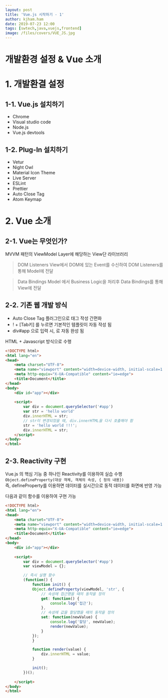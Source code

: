 ```yaml
---
layout: post
title: 'Vue.js 시작하기 - 1'
author: kjham.ham
date: 2019-07-23 12:00
tags: [swtech,java,vuejs,frontend]
image: /files/covers/VUE_JS.jpg
---
```


# 개발환경 설정 & Vue 소개

# 1. 개발환결 설정

## 1-1. Vue.js 설치하기

- Chrome
- Visual studio code
- Node.js
- Vue.js devtools

## 1-2. Plug-In 설치하기

- Vetur
- Night Owl
- Material Icon Theme
- Live Server
- ESLint
- Prettier
- Auto Close Tag
- Atom Keymap

# 2. Vue 소개

## 2-1. Vue는 무엇인가?

MVVM 패턴의 ViewModel Layer에 해당하는 View단 라이브러리  
> DOM Listeners
View에서 DOM에 있는 Event를 수신하여 DOM Listeners를 통해 Model에 전달  

> Data Bindings
Model 에서 Business Logic을 처리후 Data Bindings를 통해 View에 전달

## 2-2. 기존 웹 개발 방식

- Auto Close Tag 플러그인으로 태그 작성 간편화
- ! + [Tab키] 를 누르면 기본적인 템플릿이 자동 작성 됨
- div#app 으로 입력 시, <dev id="app"></div> 로 자동 완성 됨

HTML + Javascript 방식으로 수행
~~~html
<!DOCTYPE html>
<html lang="en">
<head>
    <meta charset="UTF-8">
    <meta name="viewport" content="width=device-width, initial-scale=1.0">
    <meta http-equiv="X-UA-Compatible" content="ie=edge">
    <title>Document</title>
</head>
<body>
    <div id="app"></div>
    
    <script>
        var div = document.querySelector('#app')
        var str = 'hello world'
        div.innerHTML = str;
        // str이 변경되었을 때, div.innerHTML을 다시 호출해야 함
        str = 'hello world !!!';
        div.innerHTML = str;        
    </script>
</body>
</html>
~~~

## 2-3. Reactivity 구현

Vue.js 의 핵심 기능 중 하나인 Reactivity를 이용하여 실습 수행  
`Object.defineProperty(대상 객체, 객체의 속성, { 정의 내용})`  
즉, defineProperty를 이용하면 데이터를 실시간으로 동적 데이터를 화면에 반영 가능  

다음과 같이 함수를 이용하여 구현 가능
~~~html
<!DOCTYPE html>
<html lang="en">
<head>
    <meta charset="UTF-8">
    <meta name="viewport" content="width=device-width, initial-scale=1.0">
    <meta http-equiv="X-UA-Compatible" content="ie=edge">
    <title>Document</title>
</head>
<body>
    <div id="app"></div>
    
    <script>
        var div = document.querySelector('#app')
        var viewModel = {};

        // 즉시 실행 함수
        (function() {
            function init() {
            Object.defineProperty(viewModel, 'str', {
                // 속성에 접근했을 때의 동작을 정의
                get: function() {
                    console.log('접근');
                },
                // 속성에 값을 할당했을 때의 동작을 정의
                set: function(newValue) {
                    console.log('할당', newValue);
                    render(newValue);
                }
            });
            }

            function render(value) {
                div.innerHTML = value;
            }

            init();
        })();
        
    </script>
</body>
</html>
~~~